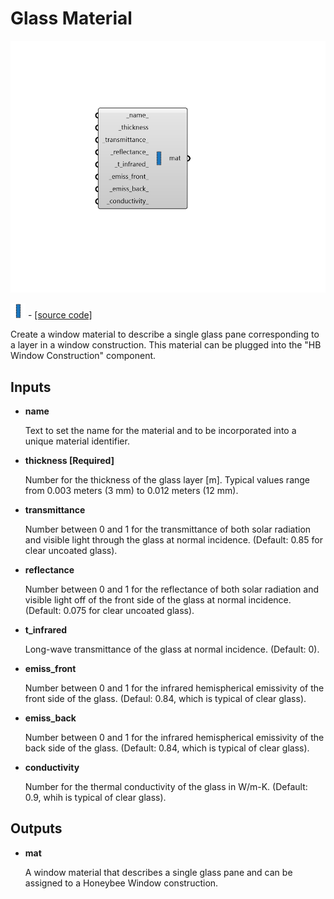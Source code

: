 # Glass Material

![](../../.gitbook/assets/Glass_Material.png)

![](../../.gitbook/assets/Glass_Material%20%281%29.png) - [\[source code\]](https://github.com/ladybug-tools/honeybee-grasshopper-energy/blob/master/honeybee_grasshopper_energy/src//HB%20Glass%20Material.py)

Create a window material to describe a single glass pane corresponding to a layer in a window construction. This material can be plugged into the "HB Window Construction" component.

## Inputs

* **name**

  Text to set the name for the material and to be incorporated into a unique material identifier. 

* **thickness \[Required\]**

  Number for the thickness of the glass layer \[m\]. Typical values range from 0.003 meters \(3 mm\) to 0.012 meters \(12 mm\). 

* **transmittance**

  Number between 0 and 1 for the transmittance of both solar radiation and visible light through the glass at normal incidence. \(Default: 0.85 for clear uncoated glass\). 

* **reflectance**

  Number between 0 and 1 for the reflectance of both solar radiation and visible light off of the front side of the glass at normal incidence. \(Default: 0.075 for clear uncoated glass\). 

* **t\_infrared**

  Long-wave transmittance of the glass at normal incidence. \(Default: 0\). 

* **emiss\_front**

  Number between 0 and 1 for the infrared hemispherical emissivity of the front side of the glass. \(Defaul: 0.84, which is typical of clear glass\). 

* **emiss\_back**

  Number between 0 and 1 for the infrared hemispherical emissivity of the back side of the glass. \(Default: 0.84, which is typical of clear glass\). 

* **conductivity**

  Number for the thermal conductivity of the glass in W/m-K. \(Default: 0.9, whih is typical of clear glass\). 

## Outputs

* **mat**

  A window material that describes a single glass pane and can be assigned to a Honeybee Window construction. 

